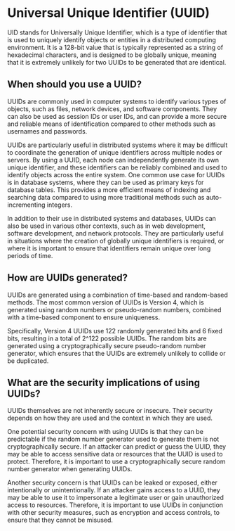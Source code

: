 # Universal Unique Identifier (UUID)
UID stands for Universally Unique Identifier, which is a type of identifier that is used to uniquely identify objects or entities in a distributed computing environment. It is a 128-bit value that is typically represented as a string of hexadecimal characters, and is designed to be globally unique, meaning that it is extremely unlikely for two UUIDs to be generated that are identical.
## When should you use a UUID?

UUIDs are commonly used in computer systems to identify various types of objects, such as files, network devices, and software components. They can also be used as session IDs or user IDs, and can provide a more secure and reliable means of identification compared to other methods such as usernames and passwords.

UUIDs are particularly useful in distributed systems where it may be difficult to coordinate the generation of unique identifiers across multiple nodes or servers. By using a UUID, each node can independently generate its own unique identifier, and these identifiers can be reliably combined and used to identify objects across the entire system. One common use case for UUIDs is in database systems, where they can be used as primary keys for database tables. This provides a more efficient means of indexing and searching data compared to using more traditional methods such as auto-incrementing integers.

In addition to their use in distributed systems and databases, UUIDs can also be used in various other contexts, such as in web development, software development, and network protocols. They are particularly useful in situations where the creation of globally unique identifiers is required, or where it is important to ensure that identifiers remain unique over long periods of time.

## How are UUIDs generated?

UUIDs are generated using a combination of time-based and random-based methods. The most common version of UUIDs is Version 4, which is generated using random numbers or pseudo-random numbers, combined with a time-based component to ensure uniqueness.

Specifically, Version 4 UUIDs use 122 randomly generated bits and 6 fixed bits, resulting in a total of 2^122 possible UUIDs. The random bits are generated using a cryptographically secure pseudo-random number generator, which ensures that the UUIDs are extremely unlikely to collide or be duplicated.

## What are the security implications of using UUIDs?

UUIDs themselves are not inherently secure or insecure. Their security depends on how they are used and the context in which they are used.

One potential security concern with using UUIDs is that they can be predictable if the random number generator used to generate them is not cryptographically secure. If an attacker can predict or guess the UUID, they may be able to access sensitive data or resources that the UUID is used to protect. Therefore, it is important to use a cryptographically secure random number generator when generating UUIDs.

Another security concern is that UUIDs can be leaked or exposed, either intentionally or unintentionally. If an attacker gains access to a UUID, they may be able to use it to impersonate a legitimate user or gain unauthorized access to resources. Therefore, it is important to use UUIDs in conjunction with other security measures, such as encryption and access controls, to ensure that they cannot be misused.
